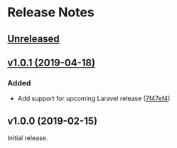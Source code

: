 # Release Notes

## [Unreleased](https://github.com/laravel/helpers/compare/v1.0.1...master)


## [v1.0.1 (2019-04-18)](https://github.com/laravel/helpers/compare/v1.0.0...v1.0.1)

### Added

- Add support for upcoming Laravel release ([7f47ef4](https://github.com/laravel/helpers/commit/7f47ef43aaa76335d74e604fd2fc57a0e6f5a59f))


## v1.0.0 (2019-02-15)

Initial release.
